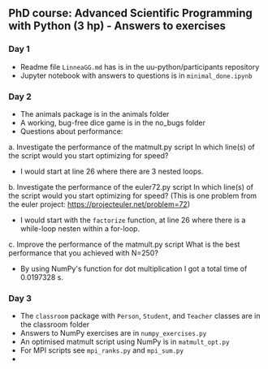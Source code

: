 ## PhD course: Advanced Scientific Programming with Python (3 hp) - Answers to exercises 

### Day 1 

- Readme file `LinneaGG.md` has is in the uu-python/participants repository
- Jupyter notebook with answers to questions is in `minimal_done.ipynb`

### Day 2
- The animals package is in the animals folder
- A working, bug-free dice game is in the no_bugs folder
- Questions about performance:

a. Investigate the performance of the matmult.py script
In which line(s) of the script would you start optimizing for speed?

- I would start at line 26 where there are 3 nested loops. 

b. Investigate the performance of the euler72.py script
In which line(s) of the script would you start optimizing for speed? (This is one problem from the euler project: https://projecteuler.net/problem=72)

- I would start with the `factorize` function, at line 26 where there is a while-loop nesten within a for-loop. 

c. Improve the performance of the matmult.py script
What is the best performance that you achieved with N=250?

- By using NumPy's function for dot multiplication I got a total time of 0.0197328 s. 

### Day 3 
- The `classroom` package with `Person`, `Student`, and `Teacher` classes are in the classroom folder
- Answers to NumPy exercises are in `numpy_exercises.py`
- An optimised matmult script using NumPy is in `matmult_opt.py`
- For MPI scripts see `mpi_ranks.py` and `mpi_sum.py`
- 
